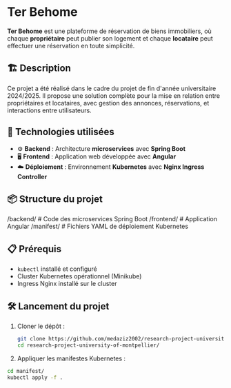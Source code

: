 # Ter Behome

**Ter Behome** est une plateforme de réservation de biens immobiliers, où chaque **propriétaire** peut publier son logement et chaque **locataire** peut effectuer une réservation en toute simplicité.

## 🏗️ Description

Ce projet a été réalisé dans le cadre du projet de fin d'année universitaire 2024/2025. Il propose une solution complète pour la mise en relation entre propriétaires et locataires, avec gestion des annonces, réservations, et interactions entre utilisateurs.

## 🚀 Technologies utilisées

- ⚙️ **Backend** : Architecture **microservices** avec **Spring Boot**
- 🖥️ **Frontend** : Application web développée avec **Angular**
- ☁️ **Déploiement** : Environnement **Kubernetes** avec **Nginx Ingress Controller**

## 📦 Structure du projet

/backend/ # Code des microservices Spring Boot
/frontend/ # Application Angular
/manifest/ # Fichiers YAML de déploiement Kubernetes

## 📋 Prérequis

- `kubectl` installé et configuré
- Cluster Kubernetes opérationnel (Minikube)
- Ingress Nginx installé sur le cluster

## 🛠️ Lancement du projet

1. Cloner le dépôt :
   ```bash
   git clone https://github.com/medaziz2002/research-project-university-of-montpellier
   cd research-project-university-of-montpellier/
2. Appliquer les manifestes Kubernetes :
  ```bash
  cd manifest/
  kubectl apply -f .
